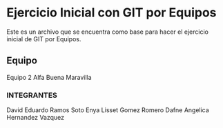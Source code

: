 # Ejercicio Inicial con GIT por Equipos

Este es un archivo que se encuentra como base para hacer el ejercicio inicial de GIT por Equipos.

## Equipo
Equipo 2 Alfa Buena Maravilla

### INTEGRANTES
   David Eduardo Ramos Soto
   Enya Lisset Gomez Romero
   Dafne Angelica Hernandez Vazquez
